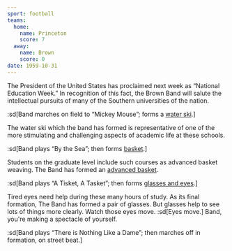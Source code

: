```yaml
---
sport: football
teams:
  home:
    name: Princeton
    score: 7
  away:
    name: Brown
    score: 0
date: 1959-10-31
---
```


The President of the United States has proclaimed next week as “National Education Week.” In recognition of this fact, the Brown Band will salute the intellectual pursuits of many of the Southern universities of the nation.

:sd[Band marches on field to “Mickey Mouse”; forms a <u>water ski</u>.]

The water ski which the band has formed is representative of one of the more stimulating and challenging aspects of academic life at these schools.

:sd[Band plays “By the Sea”; then forms <u>basket</u>.]

Students on the graduate level include such courses as advanced basket weaving. The Band has formed an <u>advanced basket</u>.

:sd[Band plays “A Tisket, A Tasket”; then forms <u>glasses and eyes</u>.]

Tired eyes need help during these many hours of study. As its final formation, The Band has formed a pair of glasses. But glasses help to see lots of things more clearly. Watch those eyes move. :sd[Eyes move.] Band, you're making a spectacle of yourself.

:sd[Band plays “There is Nothing Like a Dame”; then marches off in formation, on street beat.]
